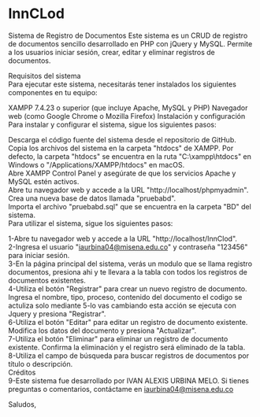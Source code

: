 # InnCLod

Sistema de Registro de Documentos
Este sistema es un CRUD de registro de documentos sencillo desarrollado en PHP con jQuery y MySQL. Permite a los usuarios iniciar sesión, crear, editar y eliminar registros de documentos.<br>

Requisitos del sistema<br>
Para ejecutar este sistema, necesitarás tener instalados los siguientes componentes en tu equipo:<br>

XAMPP 7.4.23 o superior (que incluye Apache, MySQL y PHP)
Navegador web (como Google Chrome o Mozilla Firefox)
Instalación y configuración
Para instalar y configurar el sistema, sigue los siguientes pasos:<br>

Descarga el código fuente del sistema desde el repositorio de GitHub.<br>
Copia los archivos del sistema en la carpeta "htdocs" de XAMPP. Por defecto, la carpeta "htdocs" se encuentra en la ruta "C:\xampp\htdocs" en Windows o "/Applications/XAMPP/htdocs" en macOS.<br>
Abre XAMPP Control Panel y asegúrate de que los servicios Apache y MySQL estén activos.<br>
Abre tu navegador web y accede a la URL "http://localhost/phpmyadmin".<br>
Crea una nueva base de datos llamada "pruebabd".<br>
Importa el archivo "pruebabd.sql" que se encuentra en la carpeta "BD" del sistema.<br>
Para utilizar el sistema, sigue los siguientes pasos:<br>

1-Abre tu navegador web y accede a la URL "http://localhost/InnClod".<br>
2-Ingresa el usuario "iaurbina04@misena.edu.co" y contraseña "123456"  para iniciar sesión.<br>
3-En la página principal del sistema, verás un modulo que se llama registro documentos, presiona ahi y te llevara a la tabla con todos los registros de documentos existentes.<br>
4-Utiliza el botón "Registrar" para crear un nuevo registro de documento. Ingresa el nombre, tipo, proceso, contenido del documento el codigo se actuliza solo mediante 5-lo vas cambiando esta acción se ejecuta con Jquery y presiona "Registrar".<br>
6-Utiliza el botón "Editar" para editar un registro de documento existente. Modifica los datos del documento y presiona "Actualizar".<br>
7-Utiliza el botón "Eliminar" para eliminar un registro de documento existente. Confirma la eliminación y el registro será eliminado de la tabla.<br>
8-Utiliza el campo de búsqueda para buscar registros de documentos por título o descripción.<br>
Créditos<br>
9-Este sistema fue desarrollado por IVAN ALEXIS URBINA MELO. Si tienes preguntas o comentarios, contáctame en iaurbina04@misena.edu.co<br>

Saludos,
